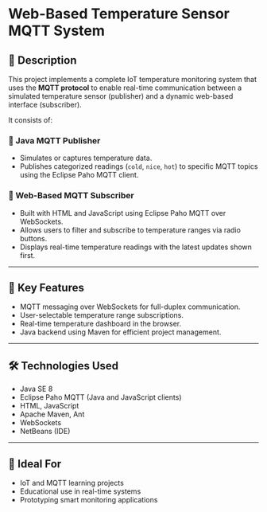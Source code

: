 # Web-Based Temperature Sensor MQTT System

## 📖 Description

This project implements a complete IoT temperature monitoring system that uses the **MQTT protocol** to enable real-time communication between a simulated temperature sensor (publisher) and a dynamic web-based interface (subscriber).

It consists of:

### 🔹 Java MQTT Publisher

* Simulates or captures temperature data.
* Publishes categorized readings (`cold`, `nice`, `hot`) to specific MQTT topics using the Eclipse Paho MQTT client.

### 🔹 Web-Based MQTT Subscriber

* Built with HTML and JavaScript using Eclipse Paho MQTT over WebSockets.
* Allows users to filter and subscribe to temperature ranges via radio buttons.
* Displays real-time temperature readings with the latest updates shown first.

---

## 🚀 Key Features

* MQTT messaging over WebSockets for full-duplex communication.
* User-selectable temperature range subscriptions.
* Real-time temperature dashboard in the browser.
* Java backend using Maven for efficient project management.

---

## 🛠️ Technologies Used

* Java SE 8
* Eclipse Paho MQTT (Java and JavaScript clients)
* HTML, JavaScript
* Apache Maven, Ant
* WebSockets
* NetBeans (IDE)

---

## 🎯 Ideal For

* IoT and MQTT learning projects
* Educational use in real-time systems
* Prototyping smart monitoring applications
